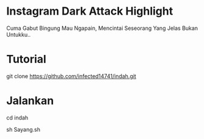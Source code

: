 # Instagram Dark Attack Highlight
Cuma Gabut Bingung Mau Ngapain, Mencintai Seseorang Yang Jelas 
Bukan Untukku..

# Tutorial

git clone https://github.com/infected14741/indah.git

# Jalankan

cd indah

sh Sayang.sh

